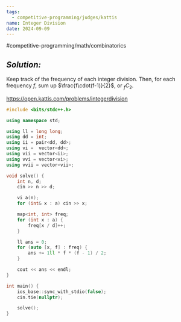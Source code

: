 ```yaml
---
tags:
  - competitive-programming/judges/kattis
name: Integer Division
date: 2024-09-09
---
```

#competitive-programming/math/combinatorics
## _Solution:_
Keep track of the frequency of each integer division. Then, for each frequency $f$, sum up $\frac{f\cdot(f-1)}{2}$, or $_fC_2$.

https://open.kattis.com/problems/integerdivision
```cpp
#include <bits/stdc++.h>

using namespace std;

using ll = long long;
using dd = int;
using ii = pair<dd, dd>;
using vi =  vector<dd>;
using vii = vector<ii>;
using vvi = vector<vi>;
using vvii = vector<vii>;

void solve() {
    int n, d;
    cin >> n >> d;

    vi a(n);
    for (int& x : a) cin >> x;

    map<int, int> freq;
    for (int x : a) {
        freq[x / d]++;
    }

    ll ans = 0;
    for (auto [x, f] : freq) {
        ans += 1ll * f * (f - 1) / 2;
    }

    cout << ans << endl;
}

int main() {
    ios_base::sync_with_stdio(false);
    cin.tie(nullptr);

    solve();
}
```